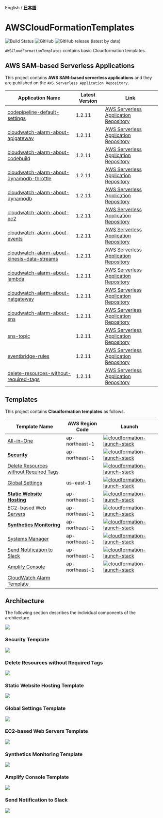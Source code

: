 English / [**日本語**](README_JP.md)

# AWSCloudFormationTemplates
![Build Status](https://codebuild.ap-northeast-1.amazonaws.com/badges?uuid=eyJlbmNyeXB0ZWREYXRhIjoiT1o3djE0RFpweWErRDl6SkpwTGsySVJKbWk0ajhreUlEaXAvTHh3ZzdaS2wzNVR5V1hpZkZRRVRtcFIvNncydWdad2w4TG9MRVMzVGFvMlZKY2RNYUowPSIsIml2UGFyYW1ldGVyU3BlYyI6Ik0vOGVWdGFEWTlyYVdDZUwiLCJtYXRlcmlhbFNldFNlcmlhbCI6MX0%3D&branch=master)
![GitHub](https://img.shields.io/github/license/eijikominami/aws-cloudformation-templates)
![GitHub release (latest by date)](https://img.shields.io/github/v/release/eijikominami/aws-cloudformation-templates)

``AWSCloudFormationTemplates`` contains basic Cloudformation templates.

## AWS SAM–based Serverless Applications

This project contains **AWS SAM–based serverless applications** and they are published on the ``AWS Serverless Application Repository``.

| Application Name | Latest Version | Link |
| --- | --- | --- |
| [codepipeline-default-settings](cicd/codepipeline-default-settings.md) | 1.2.11 | [AWS Serverless Application Repository](https://serverlessrepo.aws.amazon.com/applications/arn:aws:serverlessrepo:us-east-1:172664222583:applications~codepipeline-default-settings) |
| [cloudwatch-alarm-about-apigateway](monitoring/cloudwatch-alarm-about-apigateway.md) | 1.2.11 | [AWS Serverless Application Repository](https://serverlessrepo.aws.amazon.com/applications/arn:aws:serverlessrepo:us-east-1:172664222583:applications~cloudwatch-alarm-about-apigateway) |
| [cloudwatch-alarm-about-codebuild](monitoring/cloudwatch-alarm-about-codebuild.md) | 1.2.11 | [AWS Serverless Application Repository](https://serverlessrepo.aws.amazon.com/applications/arn:aws:serverlessrepo:us-east-1:172664222583:applications~cloudwatch-alarm-about-codebuild) |
| [cloudwatch-alarm-about-dynamodb-throttle](monitoring/cloudwatch-alarm-about-dynamodb-throttle.md) | 1.2.11 | [AWS Serverless Application Repository](https://serverlessrepo.aws.amazon.com/applications/arn:aws:serverlessrepo:us-east-1:172664222583:applications~cloudwatch-alarm-about-dynamodb-throttle) |
| [cloudwatch-alarm-about-dynamodb](monitorining/cloudwatch-alarm-about-dynamodb.md) | 1.2.11 | [AWS Serverless Application Repository](https://serverlessrepo.aws.amazon.com/applications/arn:aws:serverlessrepo:us-east-1:172664222583:applications~cloudwatch-alarm-about-dynamodb) | 1.2.11 |
| [cloudwatch-alarm-about-ec2](monitoring/cloudwatch-alarm-about-ec2.md) | 1.2.11 | [AWS Serverless Application Repository](https://serverlessrepo.aws.amazon.com/applications/arn:aws:serverlessrepo:us-east-1:172664222583:applications~cloudwatch-alarm-about-ec2) |
| [cloudwatch-alarm-about-events](monitoring/cloudwatch-alarm-about-events.md) | 1.2.11 | [AWS Serverless Application Repository](https://serverlessrepo.aws.amazon.com/applications/arn:aws:serverlessrepo:us-east-1:172664222583:applications~cloudwatch-alarm-about-events) |
| [cloudwatch-alarm-about-kinesis-data-streams](monitoring/cloudwatch-alarm-about-kinesis-data-streams.md) | 1.2.11 | [AWS Serverless Application Repository](https://serverlessrepo.aws.amazon.com/applications/arn:aws:serverlessrepo:us-east-1:172664222583:applications~cloudwatch-alarm-about-kinesis-data-streams) |
| [cloudwatch-alarm-about-lambda](monitoring/cloudwatch-alarm-about-lambda.md) | 1.2.11 | [AWS Serverless Application Repository](https://serverlessrepo.aws.amazon.com/applications/arn:aws:serverlessrepo:us-east-1:172664222583:applications~cloudwatch-alarm-about-lambda) |
| [cloudwatch-alarm-about-natgateway](monitoring/cloudwatch-alarm-about-natgateway.md) | 1.2.11 | [AWS Serverless Application Repository](https://serverlessrepo.aws.amazon.com/applications/arn:aws:serverlessrepo:us-east-1:172664222583:applications~cloudwatch-alarm-about-natgateway) |
| [cloudwatch-alarm-about-sns](monitoring/cloudwatch-alarm-about-sns.md) | 1.2.11 | [AWS Serverless Application Repository](https://serverlessrepo.aws.amazon.com/applications/arn:aws:serverlessrepo:us-east-1:172664222583:applications~cloudwatch-alarm-about-sns) |
| [sns-topic](notification/sns-topic.md) | 1.2.11 | [AWS Serverless Application Repository](https://serverlessrepo.aws.amazon.com/applications/arn:aws:serverlessrepo:us-east-1:172664222583:applications~sns-topic) |
| [eventbridge-rules](eventbridge-rules.md) | 1.2.11 | [AWS Serverless Application Repository](https://serverlessrepo.aws.amazon.com/applications/arn:aws:serverlessrepo:us-east-1:172664222583:applications~eventbridge-rules) |
| [delete-resources-without-required-tags](security-config-rules/delete-resources-without-required-tags.md) | 1.2.11 | [AWS Serverless Application Repository](https://serverlessrepo.aws.amazon.com/applications/arn:aws:serverlessrepo:us-east-1:172664222583:applications~delete-resources-without-required-tags) |

## Templates

This project contains **Cloudformation templates** as follows.

| Template Name | AWS Region Code | Launch |
| --- | --- | --- |
| [All-in-One](/cicd/README.md) | ap-northeast-1 | [![cloudformation-launch-stack](images/cloudformation-launch-stack.png)](https://console.aws.amazon.com/cloudformation/home?region=ap-northeast-1#/stacks/create/review?stackName=CICD&templateURL=https://eijikominami.s3-ap-northeast-1.amazonaws.com/aws-cloudformation-templates/cicd/template.yaml) |
| [**Security**](/security/README.md) | ap-northeast-1 | [![cloudformation-launch-stack](images/cloudformation-launch-stack.png)](https://console.aws.amazon.com/cloudformation/home?region=ap-northeast-1#/stacks/create/review?stackName=DefaultSecuritySettings&templateURL=https://eijikominami.s3-ap-northeast-1.amazonaws.com/aws-cloudformation-templates/security/template.yaml) |
| [Delete Resources without Required Tags](/security-config-rules/README.md) | | [![cloudformation-launch-stack](images/cloudformation-launch-stack.png)](https://console.aws.amazon.com/cloudformation/home?region=ap-northeast-1#/stacks/create/review?stackName=DefaultSecuritySettings-ConfigRules&templateURL=https://eijikominami.s3-ap-northeast-1.amazonaws.com/aws-cloudformation-templates/security-config-rules/packaged.yaml) |
| [Global Settings](/global/README.md) | us-east-1 | [![cloudformation-launch-stack](images/cloudformation-launch-stack.png)](https://console.aws.amazon.com/cloudformation/home?region=us-east-1#/stacks/create/review?stackName=GlobalSettings&templateURL=https://eijikominami.s3-ap-northeast-1.amazonaws.com/aws-cloudformation-templates/global/template.yaml) |
| [**Static Website Hosting**](/static-website-hosting-with-ssl/README.md) | ap-northeast-1 | [![cloudformation-launch-stack](images/cloudformation-launch-stack.png)](https://console.aws.amazon.com/cloudformation/home?region=ap-northeast-1#/stacks/create/review?stackName=StaticWebsiteHosting&templateURL=https://eijikominami.s3-ap-northeast-1.amazonaws.com/aws-cloudformation-templates/static-website-hosting-with-ssl/template.yaml)  |
| [EC2-based Web Servers](/web-servers/README.md) | ap-northeast-1 | [![cloudformation-launch-stack](images/cloudformation-launch-stack.png)](https://console.aws.amazon.com/cloudformation/home?region=ap-northeast-1#/stacks/create/review?stackName=WebServers&templateURL=https://eijikominami.s3-ap-northeast-1.amazonaws.com/aws-cloudformation-templates/web-servers/template.yaml)  |
| [**Synthetics Monitoring**](/synthetics/README.md) | ap-northeast-1 | [![cloudformation-launch-stack](images/cloudformation-launch-stack.png)](https://console.aws.amazon.com/cloudformation/home?region=ap-northeast-1#/stacks/create/review?stackName=Synthetics&templateURL=https://eijikominami.s3-ap-northeast-1.amazonaws.com/aws-cloudformation-templates/synthetics/heartbeat.yaml) |
| [Systems Manager](/web-servers/README.md) | ap-northeast-1 | [![cloudformation-launch-stack](images/cloudformation-launch-stack.png)](https://console.aws.amazon.com/cloudformation/home?region=ap-northeast-1#/stacks/create/review?stackName=SystemsManager&templateURL=https://eijikominami.s3-ap-northeast-1.amazonaws.com/aws-cloudformation-templates/web-servers/ssm.yaml&param_LogicalNamePrefix=SystemsManager) |
| [Send Notification to Slack](/notification/README.md) | ap-northeast-1 | [![cloudformation-launch-stack](images/cloudformation-launch-stack.png)](https://console.aws.amazon.com/cloudformation/home?region=ap-northeast-1#/stacks/create/review?stackName=Notification&templateURL=https://eijikominami.s3-ap-northeast-1.amazonaws.com/aws-cloudformation-templates/notification/packaged.yaml) |
| [Amplify Console](/amplify/README.md) | ap-northeast-1 | [![cloudformation-launch-stack](images/cloudformation-launch-stack.png)](https://console.aws.amazon.com/cloudformation/home?region=ap-northeast-1#/stacks/create/review?stackName=Amplify&templateURL=https://eijikominami.s3-ap-northeast-1.amazonaws.com/aws-cloudformation-templates/amplify/template.yaml) |
| [CloudWatch Alarm Template](/monitoring/README.md) | | |

## Architecture

The following section describes the individual components of the architecture.

![](images/architecture.png)

### Security Template

![](images/architecture-default-security-settings.png)

### Delete Resources without Required Tags

![](images/architecture-delete-resources-without-required-tags.png)

### Static Website Hosting Template

![](images/architecture-static-website-hosting.png)

### Global Settings Template

![](images/architecture-global.png)

### EC2-based Web Servers Template

![](images/architecture-web-servers.png)

### Synthetics Monitoring Template

![](images/architecture-synthetics.png)

### Amplify Console Template

![](images/architecture-amplify.png)

### Send Notification to Slack

![](images/architecture-notification.png)